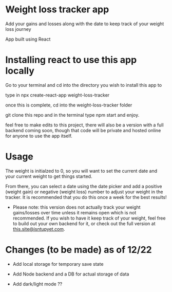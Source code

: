 # Weight loss tracker app

Add your gains and losses along with the date to keep track of your weight loss journey

App built using React

# Installing react to use this app locally

Go to your terminal and cd into the directory you wish to install this app to

type in npx create-react-app weight-loss-tracker

once this is complete, cd into the weight-loss-tracker folder

git clone this repo and in the terminal type npm start and enjoy.

feel free to make edits to this project, there will also be a version with a full backend coming soon, though that code will be private and hosted online for anyone to use the app itself.

# Usage

The weight is initialzed to 0, so you will want to set the current date and your current weight to get things started.

From there, you can select a date using the date picker and add a positive (weight gain) or negative (weight loss) number to adjust your weight in the tracker. It is recommended that you do this once a week for the best results!

- Please note: this version does not actually track your weight gains/losses over time unless it remains open which is not recommended. If you wish to have it keep track of your weight, feel free to build out your own backend for it, or check out the full version at this.site@isntupyet.com.

# Changes (to be made) as of 12/22

- Add local storage for temporary save state

- Add Node backend and a DB for actual storage of data

- Add dark/light mode ??
